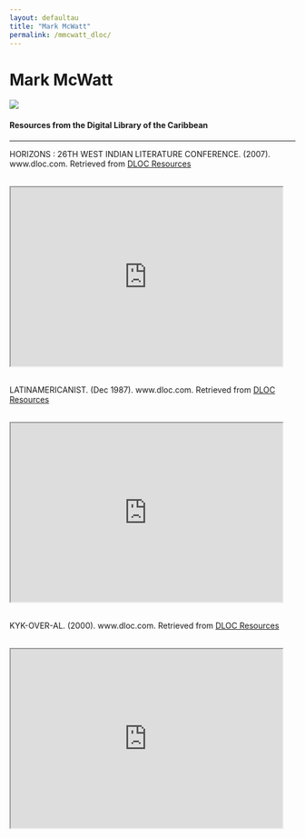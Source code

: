 ```yaml
---
layout: defaultau
title: "Mark McWatt"
permalink: /mmcwatt_dloc/
---
```

<!-- partial:index.partial.html -->
<div class="content">
    <h1>Mark McWatt</h1>
    <div class="quote">
        <div><img src="https://www.bimlitfest.org/sites/default/files/styles/author_home/public/images/authors/markus_x.jpg?itok=O-6cX_Pl" class="logo"></div>
    </div>
    <body>
<h4>Resources from the Digital Library of the Caribbean</h4><hr>
    <div class="container-mt-5">
      <div class="row">
            <div class="col-md-6">
                <p>HORIZONS : 26TH WEST INDIAN LITERATURE CONFERENCE. (2007). www.dloc.com. Retrieved from <a href="https://www.dloc.com/CA00299029/00001/images" target="_blank">DLOC Resources</a></p><br>
                <iframe width="95%" height="315" src="https://www.dloc.com/CA00299029/00001/images"></iframe>
                <br>
                <br>
        </div>
      <div class="col-md-6">
            <p>LATINAMERICANIST. (Dec 1987). www.dloc.com. Retrieved from <a href="https://www.dloc.com/UF00066464/00131/images" target="_blank">DLOC Resources</a></p><br>
            <iframe width="95%" height="315" src="https://www.dloc.com/UF00066464/00131/images"></iframe>
            <br>
            <br>
        </div>
        </div>
    <div class="container-mt-5">
      <div class="row">
            <div class="col-md-6">
                <p>KYK-OVER-AL. (2000). www.dloc.com. Retrieved from <a href="https://www.dloc.com/UF00080046/00025/images" target="_blank">DLOC Resources</a></p><br>
                <iframe width="95%" height="315" src="https://www.dloc.com/UF00080046/00025/images"></iframe>
                <br>
                <br>
        </div>
    </body> 
          </div>
  <!-- partial -->
<script src='https://cdnjs.cloudflare.com/ajax/libs/jquery/3.1.1/jquery.min.js'></script><script  src="{{ site.baseurl }}/assets/js/authorscript.js"></script>
